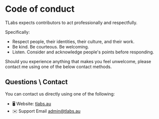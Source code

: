 # Code of conduct

TLabs expects contributors to act professionally and respectfully.

Specifically:

* Respect people, their identities, their culture, and their work.
* Be kind. Be courteous. Be welcoming.
* Listen. Consider and acknowledge people's points before responding.

Should you experience anything that makes you feel unwelcome, please contact me using one of the below contact methods.


## Questions \ Contact

You can contact us directly using one of the following:
* 🖥️ Website: [tlabs.au][tlabs-ref]
* ✉️ Support Email [admin@tlabs.au](mailto:admin@tlabs.au)

[tlabs-ref]: https://tlabs.au
[email-ref]: admin@tlabs.au
